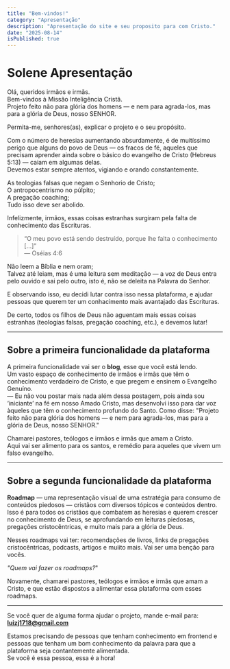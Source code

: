 ```yaml
---
title: "Bem-vindos!"
category: "Apresentação"
description: "Apresentação do site e seu proposito para com Cristo."
date: "2025-08-14"
isPublished: true
---
```





# Solene Apresentação

Olá, queridos irmãos e irmãs.  
Bem-vindos à Missão Inteligência Cristã.  
Projeto feito não para glória dos homens — e nem para agrada-los, mas para a glória de Deus, nosso SENHOR.

Permita-me, senhores(as), explicar o projeto e o seu propósito.

Com o número de heresias aumentando absurdamente, é de muitíssimo perigo que alguns do povo de Deus — os fracos de fé, aqueles que precisam aprender ainda sobre o básico do evangelho de Cristo (Hebreus 5:13) — caiam em algumas delas.  
Devemos estar sempre atentos, vigiando e orando constantemente.

As teologias falsas que negam o Senhorio de Cristo;  
O antropocentrismo no púlpito;  
A pregação coaching;  
Tudo isso deve ser abolido.

Infelizmente, irmãos, essas coisas estranhas surgiram pela falta de conhecimento das Escrituras.

> “O meu povo está sendo destruído, porque lhe falta o conhecimento [...]”  
> — Oséias 4:6

Não leem a Bíblia e nem oram;  
Talvez até leiam, mas é uma leitura sem meditação — a voz de Deus entra pelo ouvido e sai pelo outro, isto é, não se deleita na Palavra do Senhor.

E observando isso, eu decidi lutar contra isso nessa plataforma, e ajudar pessoas que querem ter um conhacimento mais avantajado das Escrituras.  

De certo, todos os filhos de Deus não aguentam mais essas coisas estranhas (teologias falsas, pregação coaching, etc.), e devemos lutar!

---

## Sobre a primeira funcionalidade da plataforma

A primeira funcionalidade vai ser o **blog**, esse que você está lendo.  
Um vasto espaço de conhecimento de irmãos e irmãs que têm o conhecimento verdadeiro de Cristo, e que pregem e ensinem o Evangelho Genuíno.  
— Eu não vou postar mais nada além dessa postagem, pois ainda sou ‘iniciante’ na fé em nosso Amado Cristo, mas desenvolvi isso para dar voz àqueles que têm o conhecimento profundo do Santo.
Como disse: "Projeto feito não para glória dos homens — e nem para agrada-los, mas para a glória de Deus, nosso SENHOR."

Chamarei pastores, teólogos e irmãos e irmãs que amam a Cristo.  
Aqui vai ser alimento para os santos, e remédio para aqueles que vivem um falso evangelho.

---

## Sobre a segunda funcionalidade da plataforma

**Roadmap** — uma representação visual de uma estratégia para consumo de conteúdos piedosos — cristãos com diversos tópicos e conteúdos dentro.  
Isso é para todos os cristãos que combatem as heresias e querem crescer no conhecimento de Deus, se aprofundando em leituras piedosas, pregações cristocêntricas, e muito mais para a glória de Deus.

Nesses roadmaps vai ter: recomendações de livros, links de pregações cristocêntricas, podcasts, artigos e muiito mais.
Vai ser uma benção para vocês.

_"Quem vai fazer os roadmaps?_"

Novamente, chamarei pastores, teólogos e irmãos e irmãs que amam a Cristo, e que estão dispostos a alimentar essa plataforma com esses roadmaps.  

---

Se você quer de alguma forma ajudar o projeto, mande e-mail para: **luizj1718@gmail.com**

Estamos precisando de pessoas que tenham conhecimento em frontend e pessoas que tenham um bom conhecimento da palavra para que a plataforma seja contantemente alimentada.  
Se você é essa pessoa, essa é a hora!
